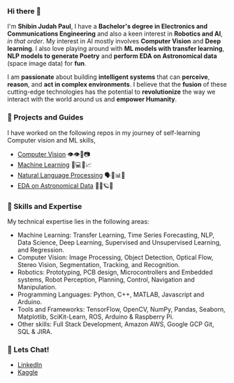 ### Hi there 👋
I'm **Shibin Judah Paul**, I have a **Bachelor's degree in Electronics and Communications Engineering** and also a keen interest in **Robotics and AI**, _in that order_. My interest in AI mostly involves **Computer Vision** and **Deep learning**. I also love playing around with **ML models with transfer learning**, **NLP models to generate Poetry** and **perform EDA on Astronomical data** (space image data) for **fun**.

I am **passionate** about building **intelligent systems** that can **perceive**, **reason**, and **act in complex environments**. I believe that the **fusion** of these cutting-edge technologies has the potential to **revolutionize** the way we interact with the world around us and **empower Humanity**.

### 🔭 Projects and Guides 

I have worked on the following repos in my journey of self-learning Computer vision and ML skills,
* [Computer Vision](https://github.com/shibinjudahpaul/OpenCV-Projects) 👁️👁️🤖📷 
* [Machine Learning](https://github.com/shibinjudahpaul/Machine-and-Deep-Learning-Projects) 🧠💻🤖📈
* [Natural Language Processing](https://github.com/shibinjudahpaul/NLP-Projects) 🗣️💬📊🤖
* [EDA on Astronomical Data](https://github.com/shibinjudahpaul/SpaceImageDataProcessing-Projects) 🌌🔭🪐✨


### :wrench: Skills and Expertise 

My technical expertise lies in the following areas:
* Machine Learning: Transfer Learning, Time Series Forecasting, NLP, Data Science, Deep Learning, Supervised and Unsupervised Learning, and Regression.
* Computer Vision: Image Processing, Object Detection, Optical Flow, Stereo Vision, Segmentation, Tracking, and Recognition.
* Robotics: Prototyping, PCB design, Microcontrollers and Embedded systems, Robot Perception, Planning, Control, Navigation and Manipulation.
* Programming Languages: Python, C++, MATLAB, Javascript and Arduino.
* Tools and Frameworks: TensorFlow, OpenCV, NumPy, Pandas, Seaborn, Matplotlib, SciKit-Learn, ROS, Arduino & Raspberry Pi.
* Other skills:  Full Stack Development, Amazon AWS, Google GCP Git, SQL & JIRA.

### :speech_balloon: Lets Chat!
* [LinkedIn](https://www.linkedin.com/in/shibinjudahpaul/)
* [Kaggle](https://www.kaggle.com/shibinjudah)

